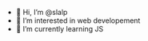 - 👋 Hi, I’m @slalp
- 👀 I’m interested in web developement
- 🌱 I’m currently learning JS
<!---
slalp/slalp is a ✨ special ✨ repository because its `README.md` (this file) appears on your GitHub profile.
You can click the Preview link to take a look at your changes.
--->
